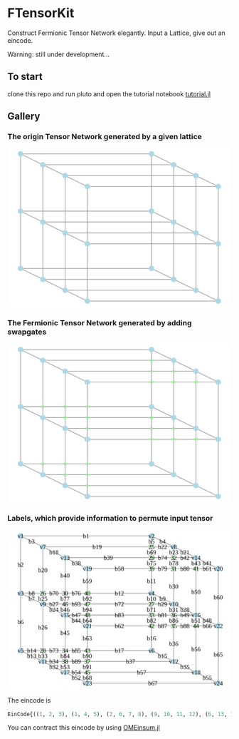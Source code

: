 # FTensorKit

Construct Fermionic Tensor Network elegantly. Input a Lattice, give out an eincode.

Warning: still under development...

## To start

clone this repo and run pluto and open the tutorial notebook [tutorial.jl](https://github.com/qiyang-ustc/FTensorKit/blob/main/Examples/tutorial.jl)

## Gallery

### The origin Tensor Network generated by a given lattice

![origin](Examples/origin.svg)

### The Fermionic Tensor Network generated by adding swapgates

![gates](Examples/gates.svg)

### Labels, which provide information to permute input tensor

![labels](Examples/labels.svg)

The eincode is

```julia
EinCode{((1, 2, 3), (1, 4, 5), (2, 6, 7, 8), (9, 10, 11, 12), (6, 13, 14), (15, 16, 17), (3, 18, 19, 20), (4, 21, 22, 23), (7, 24, 25, 26, 27), (9, 28, 29, 30, 31), (13, 32, 33, 34), (15, 35, 36, 37), (18, 38, 39, 40), (21, 41, 42, 43), (24, 44, 45, 46, 47), (28, 48, 49, 50, 51), (32, 52, 53, 54), (35, 55, 56, 57), (38, 58, 59), (41, 60, 61), (44, 62, 63, 64), (48, 60, 65, 66), (52, 67, 68), (55, 65, 67), (5, 19, 22, 69), (8, 20, 25, 70), (10, 29, 71, 72), (14, 26, 33, 73), (39, 69, 74, 75), (40, 70, 76, 77), (30, 78, 79, 80), (23, 42, 74, 78), (71, 81, 82, 83), (45, 73, 84, 85), (36, 86, 87, 88), (31, 49, 81, 86), (37, 89, 90, 91), (34, 53, 84, 89), (11, 58, 75, 79), (12, 59, 76, 92), (43, 50, 61, 80), (16, 62, 82, 87), (17, 63, 85, 90), (51, 56, 66, 88), (54, 57, 68, 91), (27, 46, 77, 93), (72, 92, 93, 94), (47, 64, 83, 94)), ()}
```

You can contract this eincode by using [OMEinsum.jl](https://github.com/under-Peter/OMEinsum.jl)
